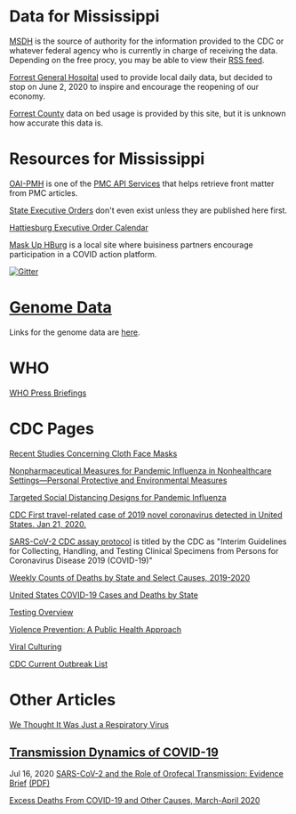 <div class="menu-data" data-parent="#pages/blog/cv19/index"/></div>


# Data for Mississippi

[MSDH](https://msdh.ms.gov/msdhsite/_static/14,0,420.html ) is the source 
of authority for the information provided to the CDC  or whatever federal 
agency who is currently in charge of receiving the data.  Depending on the 
free procy, you may be able to view their [RSS feed](#crown/rss).

[Forrest General Hospital](https://fhcovid19.com/) used to provide local 
daily data, but decided to stop on June 2, 2020 to inspire and encourage 
the reopening of our economy.

[Forrest County](https://covidactnow.org/us/ms/county/forrest_county?s=647107)
data on bed usage is provided by this site, but it is unknown how accurate this 
data is.

# Resources for Mississippi

[OAI-PMH](https://www.ncbi.nlm.nih.gov/pmc/tools/oai/) is one of the
[PMC API Services](https://www.ncbi.nlm.nih.gov/pmc/tools/developers/)
that helps retrieve front matter from PMC articles.

[State Executive Orders](https://www.sos.ms.gov/content/executiveorders/) don't
even exist unless they are published here first.

[Hattiesburg Executive Order Calendar](#crown/calendar/coh)

[Mask Up HBurg](http://maskuphburg.com/index.html) is a local site where 
buisiness partners encourage participation in a COVID action platform.

[![Gitter](https://badges.gitter.im/umeboshi2/community.svg)](https://gitter.im/umeboshi2/community?utm_source=badge&utm_medium=badge&utm_campaign=pr-badge)

# [Genome Data](#pages/blog/cv19/genome-data)

Links for the genome data are [here](#pages/blog/cv19/genome-data).

# WHO

[WHO Press Briefings](https://www.who.int/emergencies/diseases/novel-coronavirus-2019/media-resources/press-briefings)


# CDC Pages

[Recent Studies Concerning Cloth Face Masks](https://www.cdc.gov/coronavirus/2019-ncov/prevent-getting-sick/cloth-face-cover-guidance.html#recent-studies)

[Nonpharmaceutical Measures for Pandemic Influenza in Nonhealthcare Settings—Personal Protective and Environmental Measures](https://wwwnc.cdc.gov/eid/article/26/5/19-0994_article)

[Targeted Social Distancing Designs for Pandemic Influenza](https://wwwnc.cdc.gov/eid/article/12/11/06-0255_article)

[CDC First travel-related case of 2019 novel coronavirus detected in United States. Jan 21, 2020.](https://www.cdc.gov/media/releases/2020/p0121-novel-coronavirus-travel-case.html)

[SARS-CoV-2 CDC assay protocol](https://www.cdc.gov/coronavirus/2019-nCoV/lab/guidelines-clinical-specimens.html) is titled by the CDC as "Interim Guidelines 
for Collecting, Handling, and Testing Clinical Specimens from Persons for 
Coronavirus Disease 2019 (COVID-19)"

[Weekly Counts of Deaths by State and Select Causes, 2019-2020](https://data.cdc.gov/NCHS/Weekly-Counts-of-Deaths-by-State-and-Select-Causes/muzy-jte6)

[United States COVID-19 Cases and Deaths by State](https://www.cdc.gov/covid-data-tracker/#cases)

[Testing Overview](https://www.cdc.gov/coronavirus/2019-ncov/hcp/testing-overview.html)

[Violence Prevention: A Public Health Approach](https://www.cdc.gov/violenceprevention/publichealthissue/publichealthapproach.html)

[Viral Culturing](https://www.cdc.gov/coronavirus/2019-ncov/lab/grows-virus-cell-culture.html)

[CDC Current Outbreak List](https://www.cdc.gov/outbreaks/index.html)


# Other Articles

[We Thought It Was Just a Respiratory Virus](https://www.ucsf.edu/magazine/covid-body)

<div class="link-view" data-title="Research Papers"  data-events="general-info"></div>

## [Transmission Dynamics of COVID-19](http://www.cebm.net/evidence-synthesis/transmission-dynamics-of-covid-19/)

Jul 16, 2020
[SARS-CoV-2 and the Role of Orofecal Transmission: Evidence Brief](https://www.cebm.net/covid-19/sars-cov-2-and-the-role-of-orofecal-transmission-evidence-brief/) [(PDF)](https://www.cebm.net/wp-content/uploads/2020/07/SARS-CoV-2-and-the-Role-of-Orofecal-Transmission-Evidence-Brief-2.pdf)

[Excess Deaths From COVID-19 and Other Causes, March-April 2020](https://jamanetwork.com/journals/jama/fullarticle/2768086)
